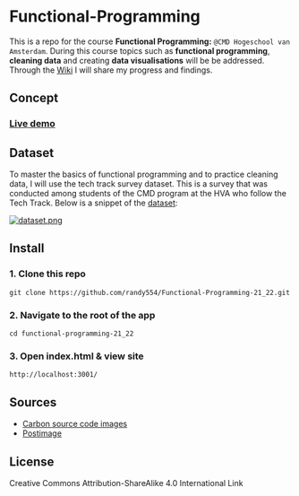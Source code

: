 # Functional-Programming
This is a repo for the course **Functional Programming:** `@CMD Hogeschool van Amsterdam`.
During this course topics such as **functional programming**, **cleaning data** and creating **data visualisations** will be be addressed. Through the [Wiki](https://github.com/randy554/Functional-Programming-21_22/wiki) I will share my progress and findings.

 ## Concept
 
 ### [Live demo](https://randy554.github.io/Functional-Programming-21_22/)
 
 ## Dataset
 

To master the basics of functional programming and to practice cleaning data, I will use the tech track survey dataset. This is a survey that was conducted among students of the CMD program at the HVA who follow the Tech Track. Below is a snippet of the [dataset](https://github.com/cmda-tt/course-21-22/blob/main/tech-track-dataset.json):

 [![dataset.png](https://i.postimg.cc/J40dZNkB/dataset.png)](https://postimg.cc/XpM80yxV)
 
 
  ## Install
  
  
### 1. Clone this repo

    git clone https://github.com/randy554/Functional-Programming-21_22.git
    
### 2. Navigate to the root of the app

    cd functional-programming-21_22

### 3. Open index.html & view site

    http://localhost:3001/
 
  ## Sources
 - [Carbon source code images](https://carbon.now.sh/) 
 - [Postimage](https://postimages.org/)

 
## License

Creative Commons Attribution-ShareAlike 4.0 International Link 
